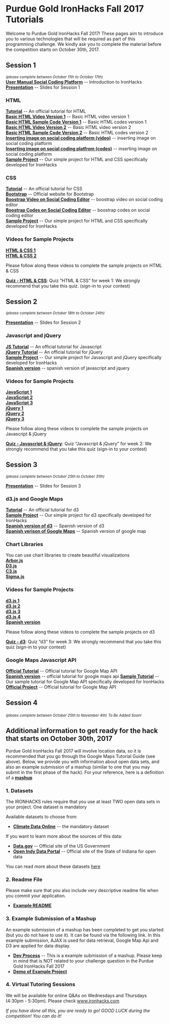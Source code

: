 # Purdue Gold IronHacks Fall 2017 Tutorials    

Welcome to Purdue Gold IronHacks Fall 2017! These pages aim to introduce you to various technologies that will be required as part of this programming challenge. We kindly ask you to complete the material before the competition starts on October 30th, 2017.

## Session 1
<i><small>(please complete between October 11th to October 17th)</small></i><br>
**[User Manual Social Coding Platform](https://drive.google.com/drive/folders/0B301Ac3Lm0bta1NWYjdPM21lQWs)** -- Introduction to IronHacks <br>
**[Presentation](https://drive.google.com/open?id=0B9lludeBBlMiUk1kQnl1ZHFXYVU)** -- Slides for Session 1<br>
### HTML
**[Tutorial](http://www.w3schools.com/html)** -- An official tutorial for HTML<br>
**[Basic HTML Video Version 1](https://drive.google.com/drive/folders/0B301Ac3Lm0bta1NWYjdPM21lQWs)** -- Basic HTML video version 1<br>
**[Basic HTML Sample Code Version 1](https://drive.google.com/drive/folders/0B301Ac3Lm0bta1NWYjdPM21lQWs)** -- Basic HTML codes version 1<br>
**[Basic HTML Video Version 2](https://drive.google.com/drive/folders/0B301Ac3Lm0bta1NWYjdPM21lQWs)** -- Basic HTML video version 2<br>
**[Basic HTML Sample Code Version 2](https://drive.google.com/drive/folders/0B301Ac3Lm0bta1NWYjdPM21lQWs)** -- Basic HTML codes version 2<br>
**[Inserting image on social coding platform (video)](https://drive.google.com/drive/folders/0B301Ac3Lm0bta1NWYjdPM21lQWs)** -- inserting image on social coding platform <br>
**[Inserting image on social coding platfrom (codes)](https://drive.google.com/drive/folders/0B301Ac3Lm0bta1NWYjdPM21lQWs)** -- inserting image on social coding platform <br>
**[Sample Project](session1/html&css)** -- Our simple project for HTML and CSS specifically developed for IronHacks<br>

### CSS
**[Tutorial](http://www.w3schools.com/css/)** -- An official tutorial for CSS<br>
**[Bootstrap](http://getbootstrap.com/)** -- Official website for Bootstrap<br>
**[Boostrap Video on Social Coding Editor](https://drive.google.com/drive/folders/0B301Ac3Lm0bta1NWYjdPM21lQWs)** -- boostrap video on social coding editor<br>
**[Boostrap Codes on Social Coding Editor](https://drive.google.com/drive/folders/0B301Ac3Lm0bta1NWYjdPM21lQWs)** -- boostrap codes on social coding editor<br>
**[Sample Project](session1/html&css)** -- Our simple project for HTML and CSS specifically developed for IronHacks<br>

### Videos for Sample Projects
**[HTML & CSS 1](https://www.youtube.com/watch?v=NgY0Cs09xyM&index=1&list=PLv0S1odRLm0YTt7EaxAQpiru6HJAymYJ-&t=572s)** <br>
**[HTML & CSS 2](https://www.youtube.com/watch?v=jYlHVKq7YKc&list=PLv0S1odRLm0YTt7EaxAQpiru6HJAymYJ-&index=2)** <br>

Please follow along these videos to complete the sample projects on HTML & CSS


**[Quiz - HTML & CSS](http://www.ironhacks.com/quizzes)**: Quiz “HTML & CSS” for week 1: We strongly recommend that you take this quiz. (sign-in to your contest)<br>
<!-- 
### Social Coding Platform

You are required to submit code to our system using our social coding platform <br>


**[Getting started](session1/Github/Github-Tutorial.md)** -- A simple introduction for Git and GitHub, such as how to install and basic usage<br>
**[Understanding GIT](https://www.atlassian.com/git/tutorials/what-is-git)** -- A good tutorial for Git

_In this hack, we will create a git repository for every participant, and add them as collaborators to their respective repo. All code submissions should done through the said repository_
-->
## Session 2
<small><i>(please complete between October 18th to October 24th)</i></small>

**[Presentation](https://drive.google.com/open?id=0B9lludeBBlMidnAwcW1ESFNRaGc)** -- Slides for Session 2

### Javascript and jQuery
**[JS Tutorial](http://www.w3schools.com/js/)** -- An official tutorial for Javascript<br>
**[jQuery Tutorial](http://www.w3schools.com/jquery/)** -- An official tutorial for jQuery<br>
**[Sample Project](session2/)** -- Our simple project for Javascript and jQuery specifically developed for IronHacks<br>
**[Spanish version](https://drive.google.com/drive/folders/0B255jHwhIl5hUTd2X3l0RTBSUTA)** -- spanish version of javascript and jquery

### Videos for Sample Projects
**[JavaScript 1](https://www.youtube.com/watch?v=AhDO3xLwuC0&list=PLv0S1odRLm0aNn1kgeswUMAkFhOqzEZee&index=1)** <br>
**[JavaScript 2](https://www.youtube.com/watch?v=24AZUg6YY6w&list=PLv0S1odRLm0aNn1kgeswUMAkFhOqzEZee&index=2)** <br>
**[JavaScript 3](https://www.youtube.com/watch?v=hl71lGLlbbg&list=PLv0S1odRLm0aNn1kgeswUMAkFhOqzEZee&index=3)** <br>
**[jQuery 1](https://www.youtube.com/watch?v=qIo_F5qI7Qk&list=PLv0S1odRLm0aNn1kgeswUMAkFhOqzEZee&index=4)** <br>
**[jQuery 2](https://www.youtube.com/watch?v=0mtZJTIq1LU&list=PLv0S1odRLm0aNn1kgeswUMAkFhOqzEZee&index=5)** <br>
**[jQuery 3](https://www.youtube.com/watch?v=m6VhtLLJiCQ&list=PLv0S1odRLm0aNn1kgeswUMAkFhOqzEZee&index=6)** <br>

Please follow along these videos to complete the sample projects on Javascript & jQuery

**[Quiz - Javascript & jQuery](http://www.ironhacks.com/quizzes)**: Quiz “Javascript & jQuery” for week 2: We strongly recommend that you take this quiz (sign-in to your contest)<br>

## Session 3
<small><i>(please complete between October 25th to October 31th)</i></small>

**[Presentation](https://drive.google.com/open?id=0B9lludeBBlMiTmZLNHlTRjNiMmc)** -- Slides for Session 3

### d3.js and Google Maps
**[Tutorial](https://github.com/d3/d3/wiki)** -- An official tutorial for d3<br>
**[Sample Project](session3/D3_tutorial)** -- Our simple project for d3 specifically developed for IronHacks<br>
**[Spanish version of d3](https://drive.google.com/drive/folders/0B255jHwhIl5hUTd2X3l0RTBSUTA)** -- Spanish version of d3<br>
**[Spanish verison of Google Maps](https://drive.google.com/drive/folders/0B255jHwhIl5hUTd2X3l0RTBSUTA)** -- Spanish version of google map<br>

### Chart Libraries
You can use chart libraries to create beautiful visualizations <br>
**[Arbor.js](http://arborjs.org)** <br>
**[D3.js](http://d3js.org)**<br>
**[C3.js](http://c3js.org)**<br>
**[Sigma.js](http://sigmajs.org)**<br>

### Videos for Sample Projects
**[d3.js 1](https://drive.google.com/open?id=0B-DRvJb6N3IiLXZDSFR2ZHF5NFE)** <br>
**[d3.js 2](https://drive.google.com/open?id=0B-DRvJb6N3IiYm5hclVxRk9pcEE)** <br>
**[d3.js 3](https://drive.google.com/open?id=0B-DRvJb6N3Iic25BWkJ5eXpNb1E)** <br>
**[d3.js 4](https://drive.google.com/open?id=0B-DRvJb6N3IiVno4eGZQNnItMnM)** <br>
**[Spanish version](https://drive.google.com/file/d/0B255jHwhIl5hU25PNFVwQkMxTkU/view)**<br>

Please follow along these videos to complete the sample projects on d3

**[Quiz - d3](http://www.ironhacks.com/quizzes)**: Quiz “d3” for week 3: We strongly recommend that you take this quiz (sign-in to your contest)<br>

### Google Maps Javascript API
**[Official Tutorial](https://developers.google.com/maps/documentation/javascript/tutorial)** -- Official tutorial for Google Map API<br>
**[Spanish version](https://drive.google.com/file/d/0B255jHwhIl5haTVQcFRuTlVhTkk/view)** -- official tutorial for google maps api
**[Sample Tutorial](session3/GoogleMap/Google-Maps-Tutorial.md)** -- Our sample tutorial for Google Map API specifically developed for IronHacks<br>
**[Official Project](https://developers.google.com/maps/documentation/javascript/earthquakes)** -- Official tutorial for Google Map API<br>

## Session 4
<small><i>(please complete between October 25th to November 4th)</i></small>
<small><i>To Be Added Soon!</i></small>


## Additional information to get ready for the hack that starts on October 30th, 2017

Purdue Gold IronHacks Fall 2017 will involve location data, so it is recommended that you go through the Google Maps Tutorial Guide (see above). Below, we provide you with information about open data sets, and also an example submission of a mashup (similar to one that you may submit in the first phase of the hack). For your reference, here is a definition of a **[mashup](https://techterms.com/definition/mashup)**

### 1. Datasets

The IRONHACKS rules require that you use at least TWO open data sets in your project. One dataset is mandatory

Available datasets to choose from:
- **[Climate Data Online](https://www.ncdc.noaa.gov/cdo-web)** -- the mandatory dataset <br>

If you want to learn more about the sources of this data:
- **[Data.gov](https://www.data.gov)** -- Official site of the US Government
- **[Open Indy Data Portal](http://data.indy.gov/)** -- Official site of the State of Indiana for open data

You can read more about these datasets [here](Datasets.md)

### 2. Readme File
Please make sure that you also include very descriptive readme file when you commit your application.
- **[Example README](readme_template)**

### 3. Example Submission of a Mashup   

An example submission of a mashup has been completed to get you started (but you do not have to use it). It can be found via the following link. In this example submission, AJAX is used for data retrieval, Google Map Api and D3 are applied for data display.

- **[Dev Process](sample_project)** -- This is a example submission of a mashup. Please keep in mind that is NOT related to your challenge question in the Purdue Gold IronHacks Fall 2017 <br>
- **[Demo of Example Project](http://cdn.rawgit.com/goldironhack/2017-Fall-Purdue-UNAL-IronHack-Tutorials/a5953244/sample_project/2017-Purdue-IronHacks-Tutorial-Project.html)**

### 4. Virtual Tutoring Sessions

We will be available for online Q&As on Wednesdays and Thursdays (4:30pm - 5:30pm). Please check www.ironhacks.com

<i>If you have done all this, you are ready to go! GOOD LUCK during the competition! You can do it! </i>
